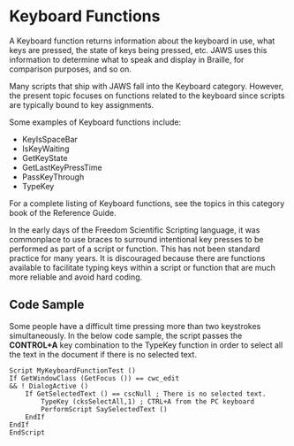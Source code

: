 # Keyboard Functions

A Keyboard function returns information about the keyboard in use, what
keys are pressed, the state of keys being pressed, etc. JAWS uses this
information to determine what to speak and display in Braille, for
comparison purposes, and so on.

Many scripts that ship with JAWS fall into the Keyboard category.
However, the present topic focuses on functions related to the keyboard
since scripts are typically bound to key assignments.

Some examples of Keyboard functions include:

- KeyIsSpaceBar
- IsKeyWaiting
- GetKeyState
- GetLastKeyPressTime
- PassKeyThrough
- TypeKey

For a complete listing of Keyboard functions, see the topics in this
category book of the Reference Guide.

In the early days of the Freedom Scientific Scripting language, it was
commonplace to use braces to surround intentional key presses to be
performed as part of a script or function. This has not been standard
practice for many years. It is discouraged because there are functions
available to facilitate typing keys within a script or function that are
much more reliable and avoid hard coding.

## Code Sample

Some people have a difficult time pressing more than two keystrokes
simultaneously. In the below code sample, the script passes the
**CONTROL+A** key combination to the TypeKey function in order to select
all the text in the document if there is no selected text.

    Script MyKeyboardFunctionTest ()
    If GetWindowClass (GetFocus ()) == cwc_edit
    && ! DialogActive ()
        If GetSelectedText () == cscNull ; There is no selected text.
            TypeKey (cksSelectAll,1) ; CTRL+A from the PC keyboard
            PerformScript SaySelectedText ()
        EndIf
    EndIf
    EndScript
